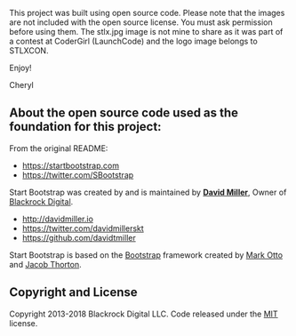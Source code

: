 This project was built using open source code. Please note that the images are not included with the open source license. You must ask permission before using them. The stlx.jpg image is not mine to share as it was part of a contest at CoderGirl (LaunchCode) and the logo image belongs to STLXCON.

Enjoy!

Cheryl


## About the open source code used as the foundation for this project:

From the original README: 

* https://startbootstrap.com
* https://twitter.com/SBootstrap

Start Bootstrap was created by and is maintained by **[David Miller](http://davidmiller.io/)**, Owner of [Blackrock Digital](http://blackrockdigital.io/).

* http://davidmiller.io
* https://twitter.com/davidmillerskt
* https://github.com/davidtmiller

Start Bootstrap is based on the [Bootstrap](http://getbootstrap.com/) framework created by [Mark Otto](https://twitter.com/mdo) and [Jacob Thorton](https://twitter.com/fat).

## Copyright and License

Copyright 2013-2018 Blackrock Digital LLC. Code released under the [MIT](https://github.com/BlackrockDigital/startbootstrap-business-casual/blob/gh-pages/LICENSE) license.

